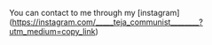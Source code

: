 You can contact to me through my [instagram]  (https://instagram.com/_____teja_communist________?utm_medium=copy_link)
